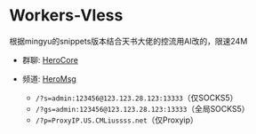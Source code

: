 # Workers-Vless

根据mingyu的snippets版本结合天书大佬的控流用AI改的，限速24M

* 群聊: [HeroCore](https://t.me/HeroCore)
* 频道: [HeroMsg](https://t.me/HeroMsg)


  * `/?s=admin:123456@123.123.28.123:13333`（仅SOCKS5）
  * `/?gs=admin:123456@123.123.28.123:13333`（全局SOCKS5）
  * `/?p=ProxyIP.US.CMLiussss.net`（仅Proxyip）
